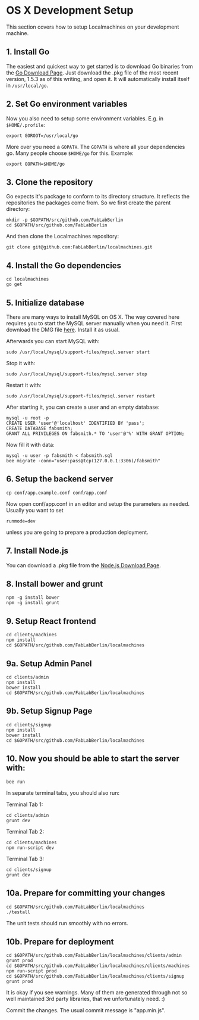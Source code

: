 # OS X Development Setup

This section covers how to setup Localmachines on your development machine.

## 1. Install Go

The easiest and quickest way to get started is to download Go binaries from
the [Go Download Page](https://golang.org/dl/). Just download the .pkg file
of the most recent version, 1.5.3 as of this writing, and open it. It will
automatically install itself in `/usr/local/go`.

## 2. Set Go environment variables

Now you also need to setup some environment variables.  E.g. in `$HOME/.profile`:

```
export GOROOT=/usr/local/go
```

More over you need a `GOPATH`.  The `GOPATH` is where all your dependencies go.
Many people choose `$HOME/go` for this. Example:

```
export GOPATH=$HOME/go
```

## 3. Clone the repository

Go expects it's package to conform to its directory structure.  It reflects the
repositories the packages come from.  So we first create the parent directory:

```
mkdir -p $GOPATH/src/github.com/FabLabBerlin
cd $GOPATH/src/github.com/FabLabBerlin
```

And then clone the Localmachines repository:

```
git clone git@github.com:FabLabBerlin/localmachines.git
```

## 4. Install the Go dependencies

```
cd localmachines
go get
```

## 5. Initialize database

There are many ways to install MySQL on OS X.  The way covered here requires
you to start the MySQL server manually when you need it.  First download
the DMG file [here](https://dev.mysql.com/downloads/mysql/).  Install it as
usual.

Afterwards you can start MySQL with:

```
sudo /usr/local/mysql/support-files/mysql.server start
```

Stop it with:

```
sudo /usr/local/mysql/support-files/mysql.server stop
```

Restart it with:

```
sudo /usr/local/mysql/support-files/mysql.server restart
```

After starting it, you can create a user and an empty database:

```
mysql -u root -p
CREATE USER 'user'@'localhost' IDENTIFIED BY 'pass';
CREATE DATABASE fabsmith;
GRANT ALL PRIVILEGES ON fabsmith.* TO 'user'@'%' WITH GRANT OPTION;
```

Now fill it with data:

```
mysql -u user -p fabsmith < fabsmith.sql
bee migrate -conn="user:pass@tcp(127.0.0.1:3306)/fabsmith"
```

## 6. Setup the backend server

```
cp conf/app.example.conf conf/app.conf
```

Now open conf/app.conf in an editor and setup the parameters as needed.
Usually you want to set

```
runmode=dev
```

unless you are going to prepare a production deployment.

## 7. Install Node.js

You can download a .pkg file from the
[Node.js Download Page](https://nodejs.org/en/download/).

## 8. Install bower and grunt

```
npm -g install bower
npm -g install grunt
```

## 9. Setup React frontend

```
cd clients/machines
npm install
cd $GOPATH/src/github.com/FabLabBerlin/localmachines
```

## 9a. Setup Admin Panel

```
cd clients/admin
npm install
bower install
cd $GOPATH/src/github.com/FabLabBerlin/localmachines
```

## 9b. Setup Signup Page

```
cd clients/signup
npm install
bower install
cd $GOPATH/src/github.com/FabLabBerlin/localmachines
```

## 10. Now you should be able to start the server with:

```
bee run
```

In separate terminal tabs, you should also run:

Terminal Tab 1:

```
cd clients/admin
grunt dev
```

Terminal Tab 2:

```
cd clients/machines
npm run-script dev
```

Terminal Tab 3:

```
cd clients/signup
grunt dev
```

## 10a. Prepare for committing your changes

```
cd $GOPATH/src/github.com/FabLabBerlin/localmachines
./testall
```

The unit tests should run smoothly with no errors.


## 10b. Prepare for deployment

```
cd $GOPATH/src/github.com/FabLabBerlin/localmachines/clients/admin
grunt prod
cd $GOPATH/src/github.com/FabLabBerlin/localmachines/clients/machines
npm run-script prod
cd $GOPATH/src/github.com/FabLabBerlin/localmachines/clients/signup
grunt prod
```

It is okay if you see warnings. Many of them are generated through not so well
maintained 3rd party libraries, that we unfortunately need. :)

Commit the changes. The usual commit message is "app.min.js".